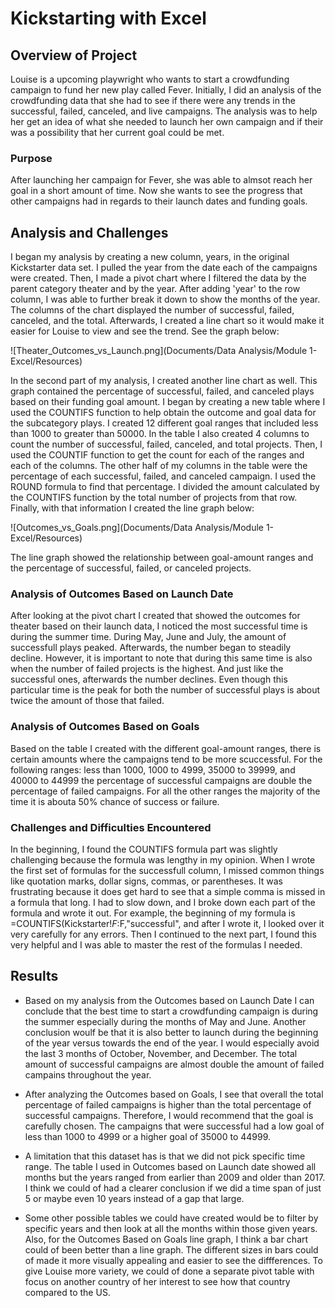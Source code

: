 # Kickstarting with Excel

## Overview of Project
  Louise is a upcoming playwright who wants to start a crowdfunding campaign to fund her new play called Fever. Initially, I did an analysis of the crowdfunding data that she had to see if there were any trends in the successful, failed, canceled, and live campaigns. The analysis was to help her get an idea of what she needed to launch her own campaign and if their was a possibility that her current goal could be met.

### Purpose
  After launching her campaign for Fever, she was able to almsot reach her goal in a short amount of time. Now she wants to see the progress that other campaigns had in regards to their launch dates and funding goals. 

## Analysis and Challenges
  I began my analysis by creating a new column, years, in the original Kickstarter data set. I pulled the year from the date each of the campaigns were created. Then, I made a pivot chart where I filtered the data by the parent category theater and by the year. After adding 'year' to the row column, I was able to further break it down to show the months of the year. The columns of the chart displayed the number of successful, failed, canceled, and the total. Afterwards, I created a line chart so it would make it easier for Louise to view and see the trend. See the graph below:
  
  ![Theater_Outcomes_vs_Launch.png](Documents/Data Analysis/Module 1- Excel/Resources)
  
  
  In the second part of my analysis, I created another line chart as well. This graph contained the percentage of successful, failed, and canceled plays based on their funding goal amount. I began by creating a new table where I used the COUNTIFS function to help  obtain the outcome and goal data for the subcategory plays. I created 12 different goal ranges that included less than 1000 to greater than 50000. In the table I also created 4 columns to count the number of successful, failed, canceled, and total projects. Then, I used the COUNTIF function to get the count for each of the ranges and each of the columns. The other half of my columns in the table were the percentage of each successful, failed, and canceled campaign. I used the ROUND formula to find that percentage. I divided the amount calculated by the COUNTIFS function by the total number of projects from that row. Finally, with that information I created the line graph below:
  
  ![Outcomes_vs_Goals.png](Documents/Data Analysis/Module 1- Excel/Resources)
  
 The line graph showed the relationship between goal-amount ranges and the percentage of successful, failed, or canceled projects.
  

### Analysis of Outcomes Based on Launch Date

After looking at the pivot chart I created that showed the outcomes for theater based on their launch data, I noticed the most successful time is during the summer time. During May, June and July, the amount of successfull plays peaked. Afterwards, the number began to steadily decline. However, it is important to note that during this same time is also when the number of failed projects is the highest. And just like the successful ones, afterwards the number declines. Even though this particular time is the peak for both the number of successful plays is about twice the amount of those that failed.

### Analysis of Outcomes Based on Goals

Based on the table I created with the different goal-amount ranges, there is certain amounts where the campaigns tend to be more scuccessful. For the following ranges: less than 1000, 1000 to 4999, 35000 to 39999, and 40000 to 44999 the percentage of successful campaigns are double the percentage of failed campaigns. For all the other ranges the majority of the time it is abouta 50% chance of success or failure.

### Challenges and Difficulties Encountered

In the beginning, I found the COUNTIFS formula part was slightly challenging because the formula was lengthy in my opinion. When I wrote the first set of formulas for the successfull column, I missed common things like quotation marks, dollar signs, commas, or parentheses. It was frustrating because it does get hard to see that a simple comma is missed in a formula that long. I had to slow down, and I broke down each part of the formula and wrote it out. For example, the beginning of my formula is =COUNTIFS(Kickstarter!$F:$F,"successful", and after I wrote it, I looked over it very carefully for any errors. Then I continued to the next part, I found this very helpful and I was able to master the rest of the formulas I needed. 

## Results

- Based on my analysis from the Outcomes based on Launch Date I can conclude that the best time to start a crowdfunding campaign is during the summer especially during the months of May and June. Another conclusion woulf be that it is also better to launch during the beginning of the year versus towards the end of the year. I would especially avoid the last 3 months of October, November, and December. The total amount of successful campaigns are almost double the amount of failed campains throughout the year.

-  After analyzing the Outcomes based on Goals, I see that overall the total percentage of failed campaigns is higher than the total percentage of successful campaigns. Therefore, I would recommend that the goal is carefully chosen. The campaigns that were successful had a low goal of less than 1000 to 4999 or a higher goal of 35000 to 44999. 

- A limitation that this dataset has is that we did not pick specific time range. The table I used in Outcomes based on Launch date showed all months but the years ranged from earlier than 2009 and older than 2017. I think we could of had a clearer conclusion if we did a time span of just 5 or maybe even 10 years instead of a gap that large.

- Some other possible tables we could have created would be to filter by specific years and then look at all the months within those given years. Also, for the Outcomes Based on Goals line graph, I think a bar chart could of been better than a line graph. The different sizes in bars could of made it more visually appealing and easier to see the diffferences. To give Louise more variety, we could of done a separate pivot table with focus on another country of her interest to see how that country compared to the US.
